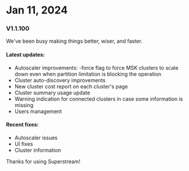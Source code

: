 # Jan 11, 2024

### V1.1.100

We've been busy making things better, wiser, and faster.

#### **Latest updates:**

* Autoscaler improvements: -force flag to force MSK clusters to scale down even when partition limitation is blocking the operation
* Cluster auto-discovery improvements
* New cluster cost report on each cluster's page
* Cluster summary usage update
* Warning indication for connected clusters in case some information is missing
* Users management

#### Recent fixes:

* Autoscaler issues
* UI fixes
* Cluster information

Thanks for using Superstream!
